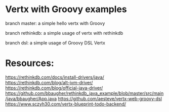 # Vertx with Groovy examples

branch master: a simple hello vertx with Groovy

branch rethinkdb: a simple usage of vertx with rethinkdb

branch dsl: a simple usage of Groovy DSL Vertx

# Resources:
https://rethinkdb.com/docs/install-drivers/java/
https://rethinkdb.com/blog/alt-jvm-driver/
https://rethinkdb.com/blog/official-java-driver/
https://github.com/bbaugher/rethinkdb_java_example/blob/master/src/main/java/bbaugher/App.java
https://github.com/aesteve/vertx-web-groovy-dsl
https://www.sczyh30.com/vertx-blueprint-todo-backend/